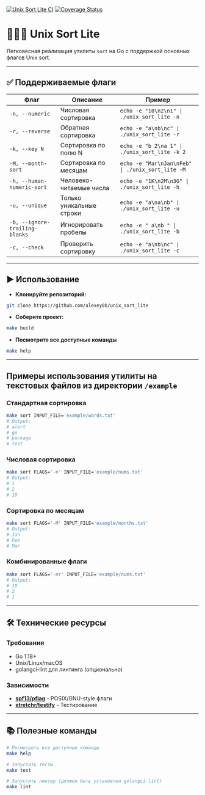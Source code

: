 [![Unix Sort Lite CI](https://github.com/alexey0b/unix_sort_lite/actions/workflows/ci.yaml/badge.svg)](https://github.com/alexey0b/unix_sort_lite/actions/workflows/ci.yaml)
[![Coverage Status](https://coveralls.io/repos/github/alexey0b/unix_sort_lite/badge.svg?branch=main)](https://coveralls.io/github/alexey0b/unix_sort_lite?branch=main)

# 🧘🏼‍♀️ Unix Sort Lite

Легковесная реализация утилиты `sort` на Go с поддержкой основных флагов Unix sort.

---

## ✅ Поддерживаемые флаги

| Флаг                           | Описание                 | Пример                                           |
| ------------------------------ | ------------------------ | ------------------------------------------------ |
| `-n, --numeric`                | Числовая сортировка      | `echo -e "10\n2\n1" \| ./unix_sort_lite -n`      |
| `-r, --reverse`                | Обратная сортировка      | `echo -e "a\nb\nc" \| ./unix_sort_lite -r`       |
| `-k, --key N`                  | Сортировка по полю N     | `echo -e "b 2\na 1" \| ./unix_sort_lite -k 2`    |
| `-M, --month-sort`             | Сортировка по месяцам    | `echo -e "Mar\nJan\nFeb" \| ./unix_sort_lite -M` |
| `-h, --human-numeric-sort`     | Человеко-читаемые числа  | `echo -e "1K\n2M\n3G" \| ./unix_sort_lite -h`    |
| `-u, --unique`                 | Только уникальные строки | `echo -e "a\na\nb" \| ./unix_sort_lite -u`       |
| `-b, --ignore-trailing-blanks` | Игнорировать пробелы     | `echo -e " a\nb " \| ./unix_sort_lite -b`        |
| `-c, --check`                  | Проверить сортировку     | `echo -e "a\nb\nc" \| ./unix_sort_lite -c`       |

---

## ▶️ Использование

- **Клонируйте репозиторий:**

```bash
git clone https://github.com/alexey0b/unix_sort_lite
```

- **Соберите проект:**

```sh
make build
```

- **Посмотрите все доступные команды**

```bash
make help
```

---

## Примеры использования утилиты на текстовых файлов из директории `/example`

### Стандартная сортировка

```bash
make sort INPUT_FILE='example/words.txt'
# Output:
# alert
# go
# package
# test
```

### Числовая сортировка

```bash
make sort FLAGS='-n' INPUT_FILE='example/nums.txt'
# Output:
# 1
# 2
# 10
```

### Сортировка по месяцам

```bash
make sort FLAGS='-M' INPUT_FILE='example/months.txt'
# Output:
# Jan
# Feb
# Mar
```

### Комбинированные флаги

```bash
make sort FLAGS='-nr' INPUT_FILE='example/nums.txt'
# Output:
# 10
# 2
# 1
```

---

## 🛠️ Технические ресурсы

### Требования

- Go 1.18+
- Unix/Linux/macOS
- golangci-lint для линтинга (опционально)

### Зависимости

- **[spf13/pflag](https://github.com/spf13/pflag)** - POSIX/GNU-style флаги
- **[stretchr/testify](https://github.com/stretchr/testify)** - Тестирование

---

## 📚 Полезные команды

```bash
# Посмотреть все доступные команды
make help

# Запустить тесты
make test

# Запустить линтер (должен быть установлен golangci-lint)
make lint 

```